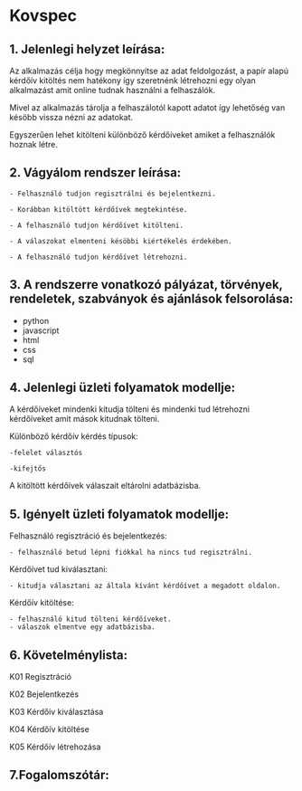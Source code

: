 # Kovspec

## 1. Jelenlegi helyzet leírása:

Az alkalmazás célja hogy megkönnyítse az adat feldolgozást, a papír alapú kérdőív kitöltés nem hatékony így szeretnénk létrehozni egy olyan alkalmazást amit online tudnak használni a felhaszálók.

Mivel az alkalmazás tárolja a felhaszálotól kapott adatot így lehetőség van késöbb vissza nézni az adatokat.

Egyszerűen lehet kitölteni különböző kérdőíveket amiket a felhasználók hoznak létre.

## 2. Vágyálom rendszer leírása: 

    - Felhasználó tudjon regisztrálni és bejelentkezni.

    - Korábban kitöltött kérdőívek megtekintése.

    - A felhasználó tudjon kérdőívet kitölteni.

    - A válaszokat elmenteni késöbbi kiértékelés érdekében.

    - A felhasználó tudjon kérdőívet létrehozni.

## 3. A rendszerre vonatkozó pályázat, törvények, rendeletek, szabványok és ajánlások felsorolása:

- python
- javascript
- html
- css 
- sql

## 4. Jelenlegi üzleti folyamatok modellje:

A kérdőíveket mindenki kitudja tölteni és mindenki tud létrehozni kérdőíveket amit mások kitudnak tölteni.

Különböző kérdőív kérdés típusok:

    -felelet választós

    -kifejtős

A kitöltött kérdőívek válaszait eltárolni adatbázisba.

## 5. Igényelt üzleti folyamatok modellje:


Felhasználó regisztráció és bejelentkezés:

    - felhasználó betud lépni fiókkal ha nincs tud regisztrálni.

Kérdőívet tud kiválasztani:

    - kitudja választani az általa kívánt kérdőívet a megadott oldalon.

Kérdőív kitöltése:

    - felhasználó kitud tölteni kérdőíveket.
    - válaszok elmentve egy adatbázisba.


## 6. Követelménylista:

K01 Regisztráció

K02 Bejelentkezés

K03 Kérdőív kiválasztása

K04 Kérdőív kitöltése

K05 Kérdőív létrehozása

## 7.Fogalomszótár:
